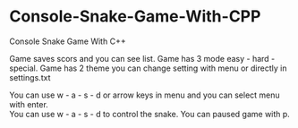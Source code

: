 # Console-Snake-Game-With-CPP
 Console Snake Game With C++  
 
 Game saves scors and you can see list. 
 Game has 3 mode easy - hard - special. 
 Game has 2 theme you can change setting with menu or directly in settings.txt  
 
 You can use w - a - s - d or arrow keys in menu and you can select menu with enter.  
 You can use w - a - s - d to control the snake. You can paused game with p.
